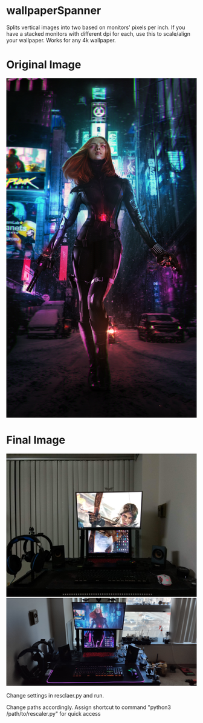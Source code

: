 # wallpaperSpanner
Splits vertical images into two based on monitors' pixels per inch.
If you have a stacked monitors with different dpi for each, use this to scale/align your wallpaper. Works for any 4k wallpaper.

# Original Image
![annotated](cyberpunk-2077-black-widow-ve-2160x3840.jpg)

# Final Image
![annotated](IMG_20190103_215654.jpg)
![annotated](IMG_20200211_105810.jpg)


Change settings in resclaer.py and run.

Change paths accordingly.
Assign shortcut to command "python3 /path/to/rescaler.py" for quick access
